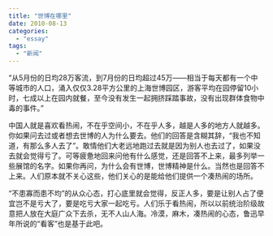 ```yaml
---
title: "世博在哪里"
date: 2010-08-13
categories: 
  - "essay"
tags: 
  - "新闻"
---
```


“从5月份的日均28万客流，到7月份的日均超过45万——相当于每天都有一个中等城市的人口，涌入仅仅3.28平方公里的上海世博园区，游客平均在园停留10小时，七成以上在园内就餐，至今没有发生一起拥挤踩踏事故，没有出现群体食物中毒的事件。”

中国人就是喜欢看热闹，不在乎空间小，不在乎人多，越是人多的地方人就越多。你如果问去过或者想去世博的人为什么要去。他们的回答是含糊其辞，“我也不知道，有那么多人去了”。敢情他们大老远地跑过去就是因为别人也去过了，如果没去就会觉得亏了。可等疲惫地回来问他有什么感觉，还是回答不上来，最多列举一些展馆的名字。如果你再问，为什么会有世博，世博精神是什么。当然也是回答不上来。人们原本就不关心这些，他们关心的是能给他们提供一个凑热闹的场所。

“不患寡而患不均”的从众心态，打心底里就会觉得，反正人多，要是让别人占了便宜岂不是亏大了，要是吃亏大家一起吃亏。人们乐于看热闹，所以以前统治阶级故意把人放在大庭广众下去杀，无不人山人海。冷漠，麻木，凑热闹的心态，鲁迅早年所说的“看客”也是基于此吧。
